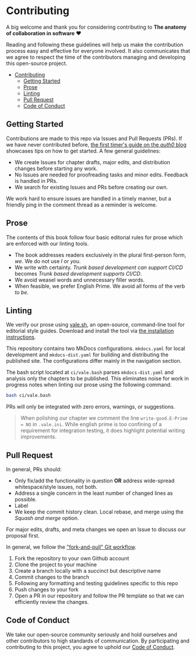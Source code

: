 # Contributing

A big welcome and thank you for considering contributing to **The anatomy of collaboration in software** ❤️

Reading and following these guidelines will help us make the contribution process easy and effective for everyone involved. It also communicates that we agree to respect the time of the contributors managing and developing this open-source project.

- [Contributing](#contributing)
  - [Getting Started](#getting-started)
  - [Prose](#prose)
  - [Linting](#linting)
  - [Pull Request](#pull-request)
  - [Code of Conduct](#code-of-conduct)

## Getting Started

Contributions are made to this repo via Issues and Pull Requests (PRs). If we have never contributed before, [the first timer's guide on the *auth0* blog](https://auth0.com/blog/a-first-timers-guide-to-an-open-source-project/) showcases tips on how to get started. A few general guidelines:

- We create Issues for chapter drafts, major edits, and distribution changes before starting any work.
- No Issues are needed for proofreading tasks and minor edits. Feedback is handled in PRs.
- We search for existing Issues and PRs before creating our own.

We work hard to ensure issues are handled in a timely manner, but a friendly ping in the comment thread as a reminder is welcome.

## Prose

The contents of this book follow four basic editorial rules for prose which are enforced with our linting tools.

- The book addresses readers exclusively in the plural first-person form, *we*. We do not use *I* or *you*.
- We write with certainty. *Trunk based development can support CI/CD* becomes *Trunk based development supports CI/CD*.
- We avoid weasel words and unnecessary filler words.
- When feasible, we prefer English Prime. We avoid all forms of the verb *to be*.

## Linting

We verify our prose using [vale.sh](), an open-source, command-line tool for editorial style guides. Download and install the tool via [the installation instructions](https://vale.sh/docs/vale-cli/installation/).

This repository contains two MkDocs configurations. `mkdocs.yaml` for local development and `mkdocs-dist.yaml` for building and distributing the published site. The configurations differ mainly in the navigation section.

The bash script located at `ci/vale.bash` parses `mkdocs-dist.yaml` and analysis only the chapters to be published. This eliminates noise for work in progress notes when linting our prose using the following command.

```sh
bash ci/vale.bash
```

PRs will only be integrated with zero errors, warnings, or suggestions.

> When polishing our chapter we comment the line `write-good.E-Prime = NO` in `.vale.ini`. While english prime is too confining of a requirement for integration testing, it does highlight potential writing improvements.

## Pull Request

In general, PRs should:

- Only fix/add the functionality in question **OR** address wide-spread whitespace/style issues, not both.
- Address a single concern in the least number of changed lines as possible.
- Label
- We keep the commit history clean. Local rebase, and merge using the *Squash and merge* option.

For major edits, drafts, and meta changes we open an Issue to discuss our proposal first.

In general, we follow the ["fork-and-pull" Git workflow](https://github.com/susam/gitpr).

1. Fork the repository to your own Github account
2. Clone the project to your machine
3. Create a branch locally with a succinct but descriptive name
4. Commit changes to the branch
5. Following any formatting and testing guidelines specific to this repo
6. Push changes to your fork
7. Open a PR in our repository and follow the PR template so that we can efficiently review the changes.

## Code of Conduct

We take our open-source community seriously and hold ourselves and other contributors to high standards of communication. By participating and contributing to this project, you agree to uphold our [Code of Conduct](CODE-OF-CONDUCT.md).
